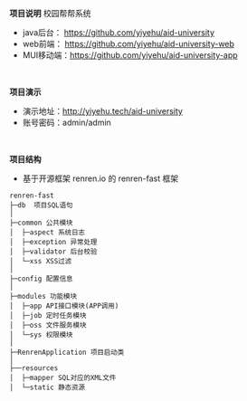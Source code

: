 **项目说明** 
校园帮帮系统

- java后台： https://github.com/yiyehu/aid-university
- web前端： https://github.com/yiyehu/aid-university-web
- MUI移动端：https://github.com/yiyehu/aid-university-app
<br> 

**项目演示**
- 演示地址：http://yiyehu.tech/aid-university
- 账号密码：admin/admin
<br> 


**项目结构** 
 - 基于开源框架 renren.io 的 renren-fast 框架
```
renren-fast
├─db  项目SQL语句
│
├─common 公共模块
│  ├─aspect 系统日志
│  ├─exception 异常处理
│  ├─validator 后台校验
│  └─xss XSS过滤
│ 
├─config 配置信息
│ 
├─modules 功能模块
│  ├─app API接口模块(APP调用)
│  ├─job 定时任务模块
│  ├─oss 文件服务模块
│  └─sys 权限模块
│ 
├─RenrenApplication 项目启动类
│  
├──resources 
│  ├─mapper SQL对应的XML文件
│  └─static 静态资源

```
<br> 

